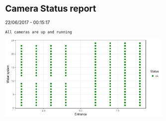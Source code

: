 Camera Status report
================
22/06/2017 - 00:15:17

    All cameras are up and running

![](camreport_files/figure-markdown_github/unnamed-chunk-2-1.png)
